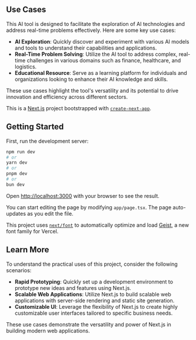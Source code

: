 ## Use Cases

This AI tool is designed to facilitate the exploration of AI technologies and address real-time problems effectively. Here are some key use cases:

- **AI Exploration**: Quickly discover and experiment with various AI models and tools to understand their capabilities and applications.
- **Real-Time Problem Solving**: Utilize the AI tool to address complex, real-time challenges in various domains such as finance, healthcare, and logistics.
- **Educational Resource**: Serve as a learning platform for individuals and organizations looking to enhance their AI knowledge and skills.

These use cases highlight the tool's versatility and its potential to drive innovation and efficiency across different sectors.

This is a [Next.js](https://nextjs.org) project bootstrapped with [`create-next-app`](https://nextjs.org/docs/app/api-reference/cli/create-next-app).

## Getting Started

First, run the development server:

```bash
npm run dev
# or
yarn dev
# or
pnpm dev
# or
bun dev
```

Open [http://localhost:3000](http://localhost:3000) with your browser to see the result.

You can start editing the page by modifying `app/page.tsx`. The page auto-updates as you edit the file.

This project uses [`next/font`](https://nextjs.org/docs/app/building-your-application/optimizing/fonts) to automatically optimize and load [Geist](https://vercel.com/font), a new font family for Vercel.

## Learn More

To understand the practical uses of this project, consider the following scenarios:

- **Rapid Prototyping**: Quickly set up a development environment to prototype new ideas and features using Next.js.
- **Scalable Web Applications**: Utilize Next.js to build scalable web applications with server-side rendering and static site generation.
- **Customizable UI**: Leverage the flexibility of Next.js to create highly customizable user interfaces tailored to specific business needs.

These use cases demonstrate the versatility and power of Next.js in building modern web applications.
